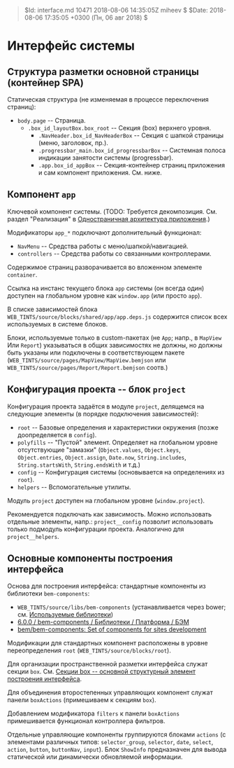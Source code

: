 > $Id: interface.md 10471 2018-08-06 14:35:05Z miheev $
> $Date: 2018-08-06 17:35:05 +0300 (Пн, 06 авг 2018) $

Интерфейс системы
=================

Структура разметки основной страницы (контейнер SPA)
----------------------------------------------------

Статическая структура (не изменяемая в процессе переключения страниц):

- `body.page` -- Страница.
    - `.box_id_layoutBox.box_root` -- Секция (box) верхнего уровня.
        - `.NavHeader.box_id_NavHeaderBox` -- Секция с шапкой страницы (меню, заголовок, пр.).
        - `.progressbar_main.box_id_progressbarBox` -- Системная полоса индикации занятости системы (progressbar).
        - `.app.box_id_appBox` -- Секция-контейнер страниц приложения и сам компонент приложения. См. ниже.

Компонент `app`
---------------

Ключевой компонент системы. (TODO: Требуется декомпозиция. См. раздел
"Реализация" в [Одностраничная архитектура приложения](single-page-app.md#Реализация).)

Модификаторы `app_*` подключают дополнительный функционал:

- `NavMenu` -- Средства работы с меню/шапкой/навигацией.
- `controllers` -- Средства работы со связанными контроллерами.

Содержимое страниц разворачивается во вложенном элементе `container`.

Ссылка на инстанс текущего блока `app` системы (он всегда один) доступен на
глобальном уровне как `window.app` (или просто `app`).

В списке зависимостей блока `WEB_TINTS/source/blocks/shared/app/app.deps.js`
содержится список всех используемых в системе блоков.

Блоки, используемые только в custom-пакетах (не `App`; напр., в `MapView` Или
`Report`) указываться в общих зависимостях не должны, но должны быть указаны
или подключены в соответствующем пакете
(`WEB_TINTS/source/pages/MapView/MapView.bemjson` или
`WEB_TINTS/source/pages/Report/Report.bemjson` соотв.)

Конфигурация проекта -- блок `project`
--------------------------------------

Конфигурация проекта задаётся в модуле `project`, делящемся на следующие
элементы (в порядке подключения зависимостей):

- `root` -- Базовые определения и характеристики окружения (позже доопределяется в `config`).
- `polyfills` -- "Пустой" элемент. Определяет на глобальном уровне отсутствующие "замазки" (`Object.values`, `Object.keys`, `Object.entries`, `Object.assign`, `Date.now`, `String.includes`, `String.startsWith`, `String.endsWith` и т.д.)
- `config` -- Конфигурация системы (основывается на определениях из `root`).
- `helpers` -- Вспомогательные утилиты.

Модуль `project` доступен на глобальном уровне (`window.project`).

Рекомендуется подключать как зависимость. Можно использовать отдельные
элементы, напр.: `project__config` позволит использовать только подмодуль
конфигурации проекта. Аналогично для `project__helpers`.

Основные компоненты построения интерфейса
-----------------------------------------

Основа для построения интерфейса: стандартные компоненты из библиотеки `bem-components`:

- `WEB_TINTS/source/libs/bem-components` (устанавливается через bower; см. [Используемые библиотеки](used-libs.md))
- [6.0.0 / bem-components / Библиотеки / Платформа / БЭМ](https://ru.bem.info/platform/libs/bem-components/6.0.0/)
- [bem/bem-components: Set of components for sites development](https://github.com/bem/bem-components)

Модификации для стандартных компонент расположены в уровне переопределения
`root` (`WEB_TINTS/source/blocks/root`).

Для организации пространственной разметки интерфейса служат секции `box`. См.
[Секции box -- основной структурный элемент построения
интерфейса](interface-box-sections.md).

Для объединения второстепенных управляющих компонент служат панели `boxActions`
(примешиваем к секциям `box`).

Добавлением модификатора `filters` к панели `boxActions` примешивается
функционал контроллера фильтров.

Отдельные управляющие компоненты группируются блоками `actions` (с элементами
различных типов: `selector_group`, `selector`, `date`, `select`, `action`,
`button`, `buttonNav`, `input`). Блок `ShowInfo` предназначен для вывода
статической или динамически обновляемой информации.

